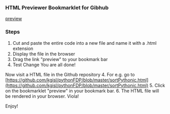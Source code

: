 ### HTML Previewer Bookmarklet for Gibhub

<a href="javascript(function()%7Blink%20%3D%20window.location.href%20%3Bpreview%20%3D%20%22https%3A%2F%2Fhtmlpreview.github.io%2F%3F%22%2Blink%3Bwindow.open(preview%2C%20%22_blank%22)%7D)()">preview</a>

### Steps

1. Cut and paste the entire code into a new file and name it with a .html extension
2. Display the file in the browser
3. Drag the link "preview" to your bookmark bar
4. Test Change
   You are all done!

Now visit a HTML file in the Github repository 4. For e.g. go to [https://github.com/kgisl/pythonFDP/blob/master/sortPythonic.html](https://github.com/kgisl/pythonFDP/blob/master/sortPythonic.html) 5. Click on the bookmarklet "preview" in your bookmark bar. 6. The HTML file will be rendered in your browser. Viola!

Enjoy!

